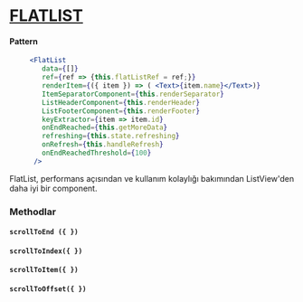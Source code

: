 # [FLATLIST](http://facebook.github.io/react-native/releases/0.49/docs/flatlist.html)

#### Pattern

```jsx
     <FlatList
        data={[]}
        ref={ref => {this.flatListRef = ref;}}
        renderItem={({ item }) => ( <Text>{item.name}</Text>)}
        ItemSeparatorComponent={this.renderSeparator}
        ListHeaderComponent={this.renderHeader}
        ListFooterComponent={this.renderFooter}
        keyExtractor={item => item.id}
        onEndReached={this.getMoreData}
        refreshing={this.state.refreshing}
        onRefresh={this.handleRefresh}
        onEndReachedThreshold={100}
      />
```

FlatList, performans açısından ve kullanım kolaylığı bakımından ListView'den daha iyi bir component. 

### Methodlar

#### **`scrollToEnd ({ })`**

#### **`scrollToIndex({ })`**

#### **`scrollToItem({ })`**

#### `scrollToOffset({ })`



